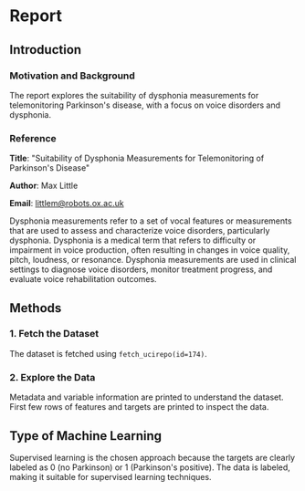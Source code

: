 # Report

## Introduction

### Motivation and Background

The report explores the suitability of dysphonia measurements for telemonitoring Parkinson's disease, with a focus on voice disorders and dysphonia.

### Reference

**Title**: "Suitability of Dysphonia Measurements for Telemonitoring of Parkinson's Disease"

**Author**: Max Little

**Email**: [littlem@robots.ox.ac.uk](http://robots.ox.ac.uk/)

Dysphonia measurements refer to a set of vocal features or measurements that are used to assess and characterize voice disorders, particularly dysphonia. Dysphonia is a medical term that refers to difficulty or impairment in voice production, often resulting in changes in voice quality, pitch, loudness, or resonance. Dysphonia measurements are used in clinical settings to diagnose voice disorders, monitor treatment progress, and evaluate voice rehabilitation outcomes.

## Methods

### 1. Fetch the Dataset

The dataset is fetched using `fetch_ucirepo(id=174)`.

### 2. Explore the Data

Metadata and variable information are printed to understand the dataset. First few rows of features and targets are printed to inspect the data.

## Type of Machine Learning

Supervised learning is the chosen approach because the targets are clearly labeled as 0 (no Parkinson) or 1 (Parkinson's positive). The data is labeled, making it suitable for supervised learning techniques.
